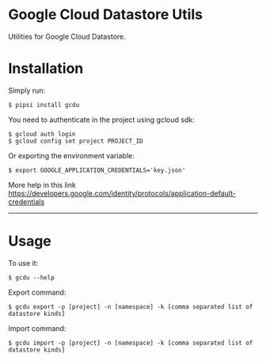 # Google Cloud Datastore Utils

Utilities for Google Cloud Datastore.


# Installation

Simply run:

    $ pipsi install gcdu

You need to authenticate in the project using gcloud sdk:

    $ gcloud auth login
    $ gcloud config set project PROJECT_ID

Or exporting the environment variable:

    $ export GOOGLE_APPLICATION_CREDENTIALS='key.json'

More help in this link https://developers.google.com/identity/protocols/application-default-credentials

---

# Usage

To use it:

    $ gcdu --help

Export command:

    $ gcdu export -p [project] -n [namespace] -k [comma separated list of datastore kinds]

Import command:

    $ gcdu import -p [project] -n [namespace] -k [comma separated list of datastore kinds]

